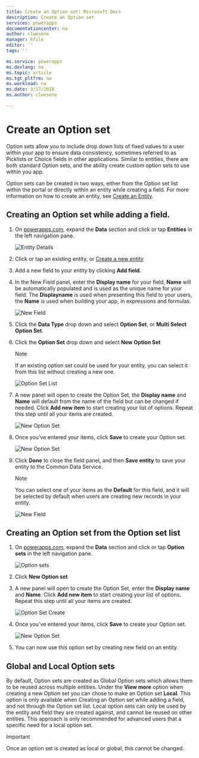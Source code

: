 ```yaml
---
title: Create an Option set| Microsoft Docs
description: Create an Option set
services: powerapps
documentationcenter: na
author: clwesene
manager: kfile
editor: ''
tags: ''

ms.service: powerapps
ms.devlang: na
ms.topic: article
ms.tgt_pltfrm: na
ms.workload: na
ms.date: 3/17/2018
ms.author: clwesene

---
```

# Create an Option set

Option sets allow you to include drop down lists of fixed values to a user within your app to ensure data consistency, sometimes referred to as Picklists or Choice fields in other applications. Similar to entities, there are both standard Option sets, and the ability create custom option sets to use within you app.

Option sets can be created in two ways, either from the Option set list within the portal or directly within an entity while creating a field. For more information on how to create an entity, see [Create an Entity](data-platform-create-entity.md).

## Creating an Option set while adding a field.

1. On [powerapps.com](https://web.powerapps.com), expand the **Data** section and click or tap **Entities** in the left navigation pane.

    ![Entity Details](./media/data-platform-cds-create-entity/entitylist.png "Entity List")

2. Click or tap an existing entity, or [Create a new entity](data-platform-create-entity.md)

3. Add a new field to your entity by clicking **Add field**.

4. In the New Field panel, enter the **Display name** for your field, **Name** will be automatically populated and is used as the unique name for your field. The **Displayname** is used when presenting this field to your users, the **Name** is used when building your app, in expressions and formulas.

    ![New Field](./media/data-platform-cds-create-entity/newfieldpanel.png "New Field Panel")

5. Click the **Data Type** drop down and select **Option Set**, or **Multi Select Option Set**.

6. Click the **Option Set** drop down and select **New Option Set**

    > [!NOTE]
    > If an existing option set could be used for your entity, you can select it from this list without creating a new one.

    ![Option Set List](./media/data-platform-cds-newoptionset/fieldpanel-1.png "Option Set list")

7. A new panel will open to create the Option Set, the **Display name** and **Name** will default from the name of the field but can be changed if needed. Click **Add new item** to start creating your list of options. Repeat this step until all your items are created.

    ![New Option Set](./media/data-platform-cds-newoptionset/field-optionsetpanel.png "New Option Set")

8. Once you've entered your items, click **Save** to create your Option set.

    ![New Option Set](./media/data-platform-cds-newoptionset/field-optionsetpanel-values.png "New Option Set")

9. Click **Done** to close the field panel, and then **Save entity** to save your entity to the Common Data Service.

    > [!NOTE]
    > You can select one of your items as the **Default** for this field, and it will be selected by default when users are creating new records in your entity.

    ![New Field](./media/data-platform-cds-newoptionset/fieldpanel-2.png "New Field Panel")

## Creating an Option set from the Option set list

1. On [powerapps.com](https://web.powerapps.com), expand the **Data** section and click or tap **Option sets** in the left navigation pane.

    ![Option sets](./media/data-platform-cds-newoptionset/optionsetlist.png "Option set List")

2. Click **New Option set**

3. A new panel will open to create the Option Set, enter the **Display name** and **Name**. Click **Add new item** to start creating your list of options. Repeat this step until all your items are created.

    ![Option Set Create](./media/data-platform-cds-newoptionset/optionset-create.png "Option Set Create")

4. Once you've entered your items, click **Save** to create your Option set.

    ![New Option Set](./media/data-platform-cds-newoptionset/optionset-create-values.png "New Option Set")

5. You can now use this option set by creating new field on an entity.

## Global and Local Option sets

By default, Option sets are created as Global Option sets which allows them to be reused across multiple entities. Under the **View more** option when creating a new Option set you can chose to make an Option set **Local**. This option is only available when Creating an Option set while adding a field, and not through the Option set list. Local option sets can only be used by the entity and field they are created against, and cannot be reused on other entities. This approach is only recommended for advanced users that a specific need for a local option set.

> [!IMPORTANT]
> Once an option set is created as local or global, this cannot be changed.